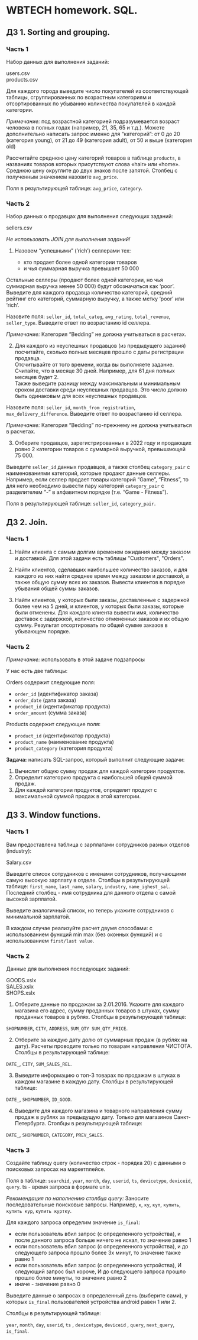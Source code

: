 # WBTECH homework. SQL.

## ДЗ 1. Sorting and grouping.

### Часть 1
Набор данных для выполнения заданий:

users.csv  
products.csv

Для каждого города выведите число покупателей из соответствующей таблицы, сгруппированных по возрастным категориям и отсортированных по убыванию количества покупателей в каждой категории.

*Примечание:* под возрастной категорией подразумевается возраст человека в полных годах (например, 21, 35, 65 и т.д.). Можете дополнительно написать запрос именно для “категорий”: от 0 до 20 (категория young), от 21 до 49 (категория adult), от 50 и выше (категория old)

Рассчитайте среднюю цену категорий товаров в таблице `products`, в названиях товаров которых присутствуют слова «hair» или «home». Среднюю цену округлите до двух знаков после запятой. Столбец с полученным значением назовите `avg_price`.

Поля в результирующей таблице: `avg_price`, `category`.

### Часть 2
Набор данных о продавцах для выполнения следующих заданий:

sellers.csv

*Не использовать JOIN для выполнения заданий!*

1. Назовем “успешными” (’rich’) селлерами тех:

   - кто продает более одной категории товаров
   - и чья суммарная выручка превышает 50 000

Остальные селлеры (продают более одной категории, но чья суммарная выручка менее 50 000) будут обозначаться как ‘poor’. Выведите для каждого продавца количество категорий, средний рейтинг его категорий, суммарную выручку, а также метку ‘poor’ или ‘rich’.

Назовите поля: `seller_id`, `total_categ`, `avg_rating`, `total_revenue`, `seller_type`. Выведите ответ по возрастанию id селлера.

*Примечание:* Категория “Bedding” не должна учитываться в расчетах.

2. Для каждого из неуспешных продавцов (из предыдущего задания) посчитайте, сколько полных месяцев прошло с даты регистрации продавца.  
Отсчитывайте от того времени, когда вы выполняете задание. Считайте, что в месяце 30 дней. Например, для 61 дня полных месяцев будет 2.  
Также выведите разницу между максимальным и минимальным сроком доставки среди неуспешных продавцов. Это число должно быть одинаковым для всех неуспешных продавцов.

Назовите поля: `seller_id`, `month_from_registration`, `max_delivery_difference`. Выведите ответ по возрастанию id селлера.

*Примечание:* Категория “Bedding” по-прежнему не должна учитываться в расчетах.

3. Отберите продавцов, зарегистрированных в 2022 году и продающих ровно 2 категории товаров с суммарной выручкой, превышающей 75 000.

Выведите `seller_id` данных продавцов, а также столбец `category_pair` с наименованиями категорий, которые продают данные селлеры.  
Например, если селлер продает товары категорий “Game”, “Fitness”, то для него необходимо вывести пару категорий `category_pair` с разделителем “-” в алфавитном порядке (т.е. “Game - Fitness”).

Поля в результирующей таблице: `seller_id`, `category_pair`.

## ДЗ 2. Join.

### Часть 1

1. Найти клиента с самым долгим временем ожидания между заказом и доставкой. Для этой задачи есть таблицы "Customers", "Orders".

2. Найти клиентов, сделавших наибольшее количество заказов, и для каждого из них найти среднее время между заказом и доставкой, а также общую сумму всех их заказов. Вывести клиентов в порядке убывания общей суммы заказов.

3. Найти клиентов, у которых были заказы, доставленные с задержкой более чем на 5 дней, и клиентов, у которых были заказы, которые были отменены. Для каждого клиента вывести имя, количество доставок с задержкой, количество отмененных заказов и их общую сумму. Результат отсортировать по общей сумме заказов в убывающем порядке.

### Часть 2

*Примечание:* использовать в этой задаче подзапросы

У нас есть две таблицы:

Orders содержит следующие поля:

   - `order_id` (идентификатор заказа)
   - `order_date` (дата заказа)
   - `product_id` (идентификатор продукта)
   - `order_amount` (сумма заказа)

Products содержит следующие поля:

   - `product_id` (идентификатор продукта)
   - `product_name` (наименование продукта)
   - `product_category` (категория продукта)

**Задача:** написать SQL-запрос, который выполнит следующие задачи:

1. Вычислит общую сумму продаж для каждой категории продуктов.  
2. Определит категорию продукта с наибольшей общей суммой продаж.  
3. Для каждой категории продуктов, определит продукт с максимальной суммой продаж в этой категории.

## ДЗ 3. Window functions.

### Часть 1

Вам предоставлена таблица с зарплатами сотрудников разных отделов (industry):

Salary.csv

Выведите список сотрудников с именами сотрудников, получающими самую высокую зарплату в отделе. Столбцы в результирующей таблице: `first_name`, `last_name`, `salary`, `industry`, `name_ighest_sal`. Последний столбец - имя сотрудника для данного отдела с самой высокой зарплатой.

Выведите аналогичный список, но теперь укажите сотрудников с минимальной зарплатой.

В каждом случае реализуйте расчет двумя способами: с использованием функций min max (без оконных функций) и с использованием `first/last value`.

### Часть 2

Данные для выполнения последующих заданий:

GOODS.xslx  
SALES.xslx  
SHOPS.xslx

1. Отберите данные по продажам за 2.01.2016. Укажите для каждого магазина его адрес, сумму проданных товаров в штуках, сумму проданных товаров в рублях. Столбцы в результирующей таблице:

`SHOPNUMBER`, `CITY`, `ADDRESS`, `SUM_QTY SUM_QTY_PRICE`.

2. Отберите за каждую дату долю от суммарных продаж (в рублях на дату). Расчеты проводите только по товарам направления ЧИСТОТА. Столбцы в результирующей таблице:

`DATE_`, `CITY`, `SUM_SALES_REL`.

3. Выведите информацию о топ-3 товарах по продажам в штуках в каждом магазине в каждую дату. Столбцы в результирующей таблице:

`DATE_`, `SHOPNUMBER`, `ID_GOOD`.

4. Выведите для каждого магазина и товарного направления сумму продаж в рублях за предыдущую дату. Только для магазинов Санкт-Петербурга. Столбцы в результирующей таблице:

`DATE_`, `SHOPNUMBER`, `CATEGORY`, `PREV_SALES`.

### Часть 3

Создайте таблицу query (количество строк - порядка 20) с данными о поисковых запросах на маркетплейсе.

Поля в таблице: `searchid`, `year`, `month`, `day`, `userid`, `ts`, `devicetype`, `deviceid`, `query`. ts - время запроса в формате unix.

*Рекомендация по наполнению столбца query:* Заносите последовательные поисковые запросы. Например, `к`, `ку`, `куп`, `купить`, `купить кур`, `купить куртку`.

Для каждого запроса определим значение `is_final`:

   - если пользователь вбил запрос (с определенного устройства), и после данного запроса больше ничего не искал, то значение равно 1
   - если пользователь вбил запрос (с определенного устройства), и до следующего запроса прошло более 3х минут, то значение также равно 1
   - если пользователь вбил запрос (с определенного устройства), И следующий запрос был короче, И до следующего запроса прошло прошло более минуты, то значение равно 2
   - иначе - значение равно 0

Выведите данные о запросах в определенный день (выберите сами), у которых `is_final` пользователей устройства android равен 1 или 2.

Столбцы в результирующей таблице:

 `year`, `month`, `day`, `userid`, `ts` , `devicetype`, `deviceid` , `query`, `next_query`, `is_final`.
